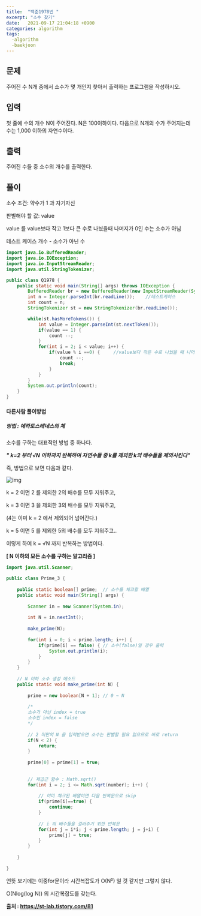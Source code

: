 ```yaml
---
title:  "백준1978번 "
excerpt: "소수 찾기"
date:   2021-09-17 21:04:18 +0900
categories: algorithm
tags:
  -algorithm
  -baekjoon
---
```


## 문제

주어진 수 N개 중에서 소수가 몇 개인지 찾아서 출력하는 프로그램을 작성하시오.

## 입력

첫 줄에 수의 개수 N이 주어진다. N은 100이하이다. 다음으로 N개의 수가 주어지는데 수는 1,000 이하의 자연수이다.

## 출력

주어진 수들 중 소수의 개수를 출력한다.

## 풀이

소수 조건: 약수가 1 과 자기자신

판별해야 할 값: value 

value 를 value보다 작고 1보다 큰 수로 나눴을때 나머지가 0인 수는 소수가 아님

테스트 케이스 개수 - 소수가 아닌 수

```java
import java.io.BufferedReader;
import java.io.IOException;
import java.io.InputStreamReader;
import java.util.StringTokenizer;

public class Q1978 {
	public static void main(String[] args) throws IOException {
		BufferedReader br = new BufferedReader(new InputStreamReader(System.in));
		int n = Integer.parseInt(br.readLine());	//테스트케이스
		int count = n;
		StringTokenizer st = new StringTokenizer(br.readLine());

		while(st.hasMoreTokens()) {
			int value = Integer.parseInt(st.nextToken());
			if(value == 1) {
				count --;
			}
			for(int i = 2; i < value; i++) {
				if(value % i ==0) {		//value보다 작은 수로 나눴을 때 나머지가  0이 되는경우 : 소수 X
					count --;
					break;
				}
			}
		}
		System.out.println(count);
	}
}
```


#### 다른사람 풀이방법

##### 방법 : 에라토스테네스의 체

소수를 구하는 대표적인 방법 중 하나다.

***" k=2 부터 √N 이하까지 반복하여 자연수들 중 k를 제외한 k의 배수들을 제외시킨다"***

즉, 방법으로 보면 다음과 같다.

![img](https://blog.kakaocdn.net/dn/vcP21/btqDp03wCZB/2zaIgivKDhL6PQp7AQpIb1/img.gif)

 

k = 2 이면 2 를 제외한 2의 배수를 모두 지워주고,

k = 3 이면 3 을 제외한 3의 배수를 모두 지워주고,

(4는 이미 k = 2 에서 제외되어 넘어간다.)

k = 5 이면 5 를 제외한 5의 배수를 모두 지워주고..

이렇게 하여 k = √N 까지 반복하는 방법이다.



**[ N 이하의 모든 소수를 구하는 알고리즘 ]** 

```java
import java.util.Scanner;
 
public class Prime_3 {
 
    public static boolean[] prime;	// 소수를 체크할 배열
	public static void main(String[] args) {
 
		Scanner in = new Scanner(System.in);
        
		int N = in.nextInt();
		
		make_prime(N);
 
		for(int i = 0; i < prime.length; i++) {
			if(prime[i] == false) {	// 소수(false)일 경우 출력
				System.out.println(i);
			}
		}
	}
 
	// N 이하 소수 생성 메소드 
	public static void make_prime(int N) {
		
		prime = new boolean[N + 1];	// 0 ~ N
 
		/*
		소수가 아닌 index = true
		소수인 index = false
		*/
		
		// 2 미만의 N 을 입력받으면 소수는 판별할 필요 없으므로 바로 return
		if(N < 2) {
			return;
		}
        
		prime[0] = prime[1] = true;
		
        
		// 제곱근 함수 : Math.sqrt()
		for(int i = 2; i <= Math.sqrt(number); i++) {
        
			// 이미 체크된 배열이면 다음 반복문으로 skip
			if(prime[i]==true) {
				continue;
			}
        
			// i 의 배수들을 걸러주기 위한 반복문
			for(int j = i*i; j < prime.length; j = j+i) {
				prime[j] = true;
			}
		}
 
	}
 
}
```

언뜻 보기에는 이중for문이라 시간복잡도가 O(N²) 일 것 같지만 그렇지 않다.

O(Nlog(log N)) 의 시간복잡도를 갖는다.

**출처 : https://st-lab.tistory.com/81**
